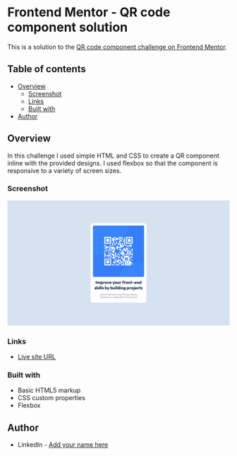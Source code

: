 # Frontend Mentor - QR code component solution

This is a solution to the [QR code component challenge on Frontend Mentor](https://www.frontendmentor.io/challenges/qr-code-component-iux_sIO_H).

## Table of contents

- [Overview](#overview)
  - [Screenshot](#screenshot)
  - [Links](#links)
  - [Built with](#built-with)
- [Author](#author)

## Overview

In this challenge I used simple HTML and CSS to create a QR component inline with the provided designs. I used flexbox so that the component is responsive to a variety of screen sizes.

### Screenshot

![](./images/final-screenshot.png)

### Links

- [Live site URL](https://lewis-ingleton.github.io/qr-code-component/)


### Built with

- Basic HTML5 markup
- CSS custom properties
- Flexbox

## Author

- LinkedIn - [Add your name here](https://www.linkedin.com/in/lewis-ingleton/)
